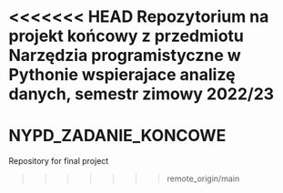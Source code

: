<<<<<<< HEAD
Repozytorium na projekt końcowy z przedmiotu Narzędzia programistyczne w Pythonie wspierajace analizę danych, semestr zimowy 2022/23
=======
# NYPD_ZADANIE_KONCOWE
Repository for final project
>>>>>>> remote_origin/main
